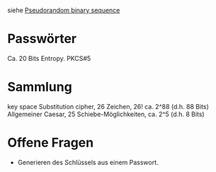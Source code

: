 



siehe [Pseudorandom binary sequence](https://en.wikipedia.org/wiki/Pseudorandom_binary_sequence)




# Passwörter

Ca. 20 Bits Entropy.
PKCS#5


# Sammlung




key space
Substitution cipher, 26 Zeichen, 26! ca. 2^88 (d.h. 88 Bits)
Allgemeiner Caesar, 25 Schiebe-Möglichkeiten, ca. 2^5 (d.h. 8 Bits)


# Offene Fragen

- Generieren des Schlüssels aus einem Passwort.


